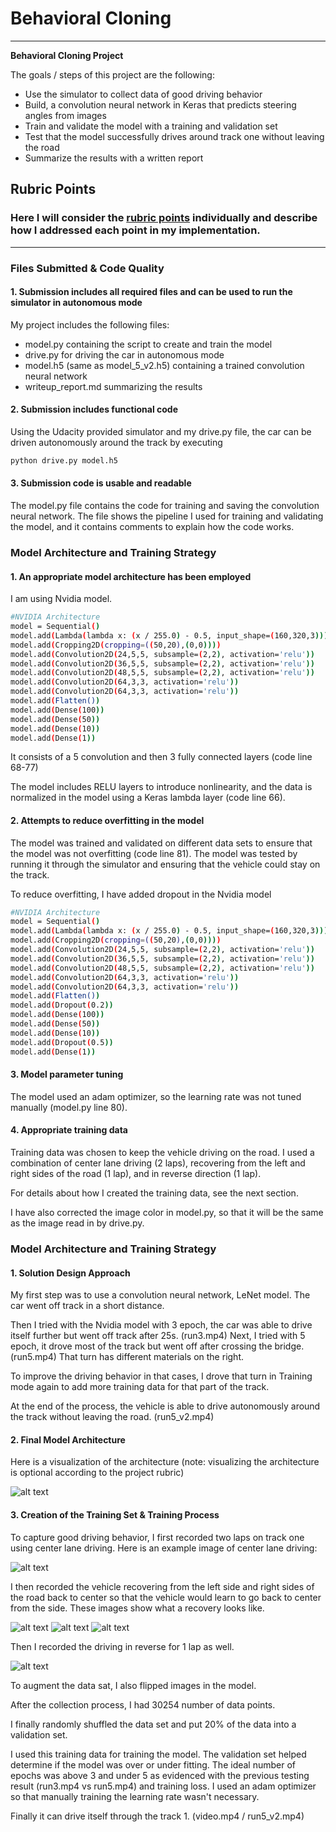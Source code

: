 # **Behavioral Cloning** 

---

**Behavioral Cloning Project**

The goals / steps of this project are the following:
* Use the simulator to collect data of good driving behavior
* Build, a convolution neural network in Keras that predicts steering angles from images
* Train and validate the model with a training and validation set
* Test that the model successfully drives around track one without leaving the road
* Summarize the results with a written report


[//]: # (Image References)

[image1]: ./examples/nvidia-cnn-architecture.png "Model Visualization"
[image2]: ./examples/center_2017_12_03_14_28_28_822.jpg "Center"
[image3]: ./examples/center_2017_12_03_14_34_10_122.jpg "Recovery Image"
[image4]: ./examples/center_2017_12_03_14_34_13_057.jpg "Recovery Image"
[image5]: ./examples/center_2017_12_03_14_34_19_149.jpg "Recovery Image"
[image6]: ./examples/placeholder_small.png "Normal Image"
[image7]: ./examples/placeholder_small.png "Flipped Image"
[image8]: ./examples/center_2017_12_03_14_33_53_540.jpg "reverse"

## Rubric Points
### Here I will consider the [rubric points](https://review.udacity.com/#!/rubrics/432/view) individually and describe how I addressed each point in my implementation.  

---
### Files Submitted & Code Quality

#### 1. Submission includes all required files and can be used to run the simulator in autonomous mode

My project includes the following files:
* model.py containing the script to create and train the model
* drive.py for driving the car in autonomous mode
* model.h5 (same as model_5_v2.h5) containing a trained convolution neural network 
* writeup_report.md summarizing the results

#### 2. Submission includes functional code
Using the Udacity provided simulator and my drive.py file, the car can be driven autonomously around the track by executing 
```sh
python drive.py model.h5
```

#### 3. Submission code is usable and readable

The model.py file contains the code for training and saving the convolution neural network. The file shows the pipeline I used for training and validating the model, and it contains comments to explain how the code works.

### Model Architecture and Training Strategy

#### 1. An appropriate model architecture has been employed

I am using Nvidia model.

```sh
#NVIDIA Architecture
model = Sequential()
model.add(Lambda(lambda x: (x / 255.0) - 0.5, input_shape=(160,320,3)))
model.add(Cropping2D(cropping=((50,20),(0,0))))
model.add(Convolution2D(24,5,5, subsample=(2,2), activation='relu'))
model.add(Convolution2D(36,5,5, subsample=(2,2), activation='relu'))
model.add(Convolution2D(48,5,5, subsample=(2,2), activation='relu'))
model.add(Convolution2D(64,3,3, activation='relu'))
model.add(Convolution2D(64,3,3, activation='relu'))
model.add(Flatten())
model.add(Dense(100))
model.add(Dense(50))
model.add(Dense(10))
model.add(Dense(1))
```

It consists of a 5 convolution and then 3 fully connected layers  (code line 68-77) 

The model includes RELU layers to introduce nonlinearity, and the data is normalized in the model using a Keras lambda layer (code line 66). 

#### 2. Attempts to reduce overfitting in the model

The model was trained and validated on different data sets to ensure that the model was not overfitting (code line 81). The model was tested by running it through the simulator and ensuring that the vehicle could stay on the track.

To reduce overfitting, I have added dropout in the Nvidia model

```sh
#NVIDIA Architecture
model = Sequential()
model.add(Lambda(lambda x: (x / 255.0) - 0.5, input_shape=(160,320,3)))
model.add(Cropping2D(cropping=((50,20),(0,0))))
model.add(Convolution2D(24,5,5, subsample=(2,2), activation='relu'))
model.add(Convolution2D(36,5,5, subsample=(2,2), activation='relu'))
model.add(Convolution2D(48,5,5, subsample=(2,2), activation='relu'))
model.add(Convolution2D(64,3,3, activation='relu'))
model.add(Convolution2D(64,3,3, activation='relu'))
model.add(Flatten())
model.add(Dropout(0.2))
model.add(Dense(100))
model.add(Dense(50))
model.add(Dense(10))
model.add(Dropout(0.5))
model.add(Dense(1))
```


#### 3. Model parameter tuning

The model used an adam optimizer, so the learning rate was not tuned manually (model.py line 80).

#### 4. Appropriate training data

Training data was chosen to keep the vehicle driving on the road. I used a combination of center lane driving (2 laps), recovering from the left and right sides of the road (1 lap), and in reverse direction (1 lap).

For details about how I created the training data, see the next section.

I have also corrected the image color in model.py, so that it will be the same as the image read in by drive.py.

### Model Architecture and Training Strategy

#### 1. Solution Design Approach


My first step was to use a convolution neural network, LeNet model. The car went off track in a short distance.

Then I tried with the Nvidia model with 3 epoch, the car was able to drive itself further but went off track after 25s. (run3.mp4)
Next, I tried with 5 epoch, it drove most of the track but went off after crossing the bridge. (run5.mp4) That turn has different materials on the right.  

To improve the driving behavior in that cases, I drove that turn in Training mode again to add more training data for that part of the track.

At the end of the process, the vehicle is able to drive autonomously around the track without leaving the road. (run5_v2.mp4)

#### 2. Final Model Architecture


Here is a visualization of the architecture (note: visualizing the architecture is optional according to the project rubric)

![alt text][image1]

#### 3. Creation of the Training Set & Training Process

To capture good driving behavior, I first recorded two laps on track one using center lane driving. Here is an example image of center lane driving:

![alt text][image2]

I then recorded the vehicle recovering from the left side and right sides of the road back to center so that the vehicle would learn to go back to center from the side. These images show what a recovery looks like.

![alt text][image3]
![alt text][image4]
![alt text][image5]

Then I recorded the driving in reverse for 1 lap as well.

![alt text][image8]

To augment the data sat, I also flipped images in the model.



After the collection process, I had 30254 number of data points. 

I finally randomly shuffled the data set and put 20% of the data into a validation set. 

I used this training data for training the model. The validation set helped determine if the model was over or under fitting. The ideal number of epochs was above 3 and under 5 as evidenced with the previous testing result (run3.mp4 vs run5.mp4) and training loss. I used an adam optimizer so that manually training the learning rate wasn't necessary.

Finally it can drive itself through the track 1. (video.mp4 / run5_v2.mp4) 

